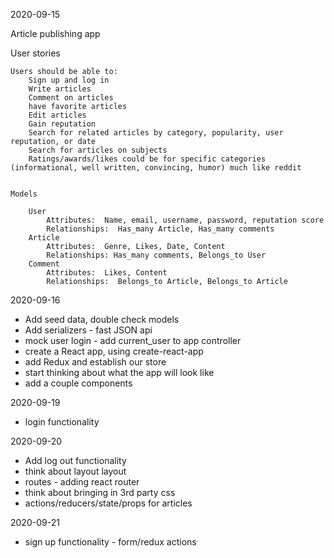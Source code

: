 2020-09-15

Article publishing app

User stories

    Users should be able to:
    	Sign up and log in
    	Write articles
    	Comment on articles
    	have favorite articles
    	Edit articles
    	Gain reputation
    	Search for related articles by category, popularity, user reputation, or date
    	Search for articles on subjects
    	Ratings/awards/likes could be for specific categories (informational, well written, convincing, humor) much like reddit


    Models

    	User
    		Attributes:  Name, email, username, password, reputation score
    		Relationships:  Has_many Article, Has_many comments
    	Article
    		Attributes:  Genre, Likes, Date, Content
    		Relationships: Has_many comments, Belongs_to User
    	Comment
    		Attributes:  Likes, Content
    		Relationships:  Belongs_to Article, Belongs_to Article

2020-09-16

- Add seed data, double check models
- Add serializers - fast JSON api
- mock user login - add current_user to app controller
- create a React app, using create-react-app
- add Redux and establish our store
- start thinking about what the app will look like
- add a couple components

2020-09-19

- login functionality

2020-09-20

- Add log out functionality
- think about layout layout
- routes - adding react router
- think about bringing in 3rd party css
- actions/reducers/state/props for articles

2020-09-21

- sign up functionality - form/redux actions
